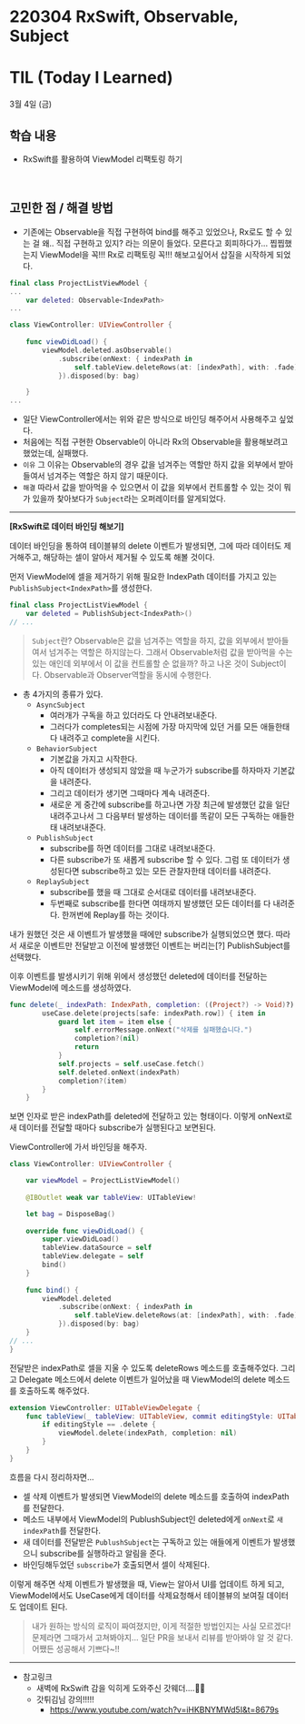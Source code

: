 # 220304 RxSwift, Observable, Subject

# TIL (Today I Learned)
3월 4일 (금)

## 학습 내용

- RxSwift를 활용하여 ViewModel 리팩토링 하기

&nbsp;

## 고민한 점 / 해결 방법

* 기존에는 Observable을 직접 구현하여 bind를 해주고 있었으나, Rx로도 할 수 있는 걸 왜.. 직접 구현하고 있지? 라는 의문이 들었다. 모른다고 회피하다가... 찝찝했는지 ViewModel을 꼭!!! Rx로 리팩토링 꼭!!! 해보고싶어서 삽질을 시작하게 되었다.

```swift
final class ProjectListViewModel {
...
    var deleted: Observable<IndexPath>
...

class ViewController: UIViewController {
    
    func viewDidLoad() {
        viewModel.deleted.asObservable()
            .subscribe(onNext: { indexPath in
                self.tableView.deleteRows(at: [indexPath], with: .fade)
            }).disposed(by: bag)

    }
...
```
* 일단 ViewController에서는 위와 같은 방식으로 바인딩 해주어서 사용해주고 싶었다.
* 처음에는 직접 구현한 Observable이 아니라 Rx의 Observable을 활용해보려고 했었는데, 실패했다.
* `이유` 그 이유는 Observable의 경우 값을 넘겨주는 역할만 하지 값을 외부에서 받아들여서 넘겨주는 역할은 하지 않기 때문이다.
* `해결` 따라서 값을 받아먹을 수 있으면서 이 값을 외부에서 컨트롤할 수 있는 것이 뭐가 있을까 찾아보다가 `Subject`라는 오퍼레이터를 알게되었다.

---

**[RxSwift로 데이터 바인딩 해보기]**

데이터 바인딩을 통하여 테이블뷰의 delete 이벤트가 발생되면, 그에 따라 데이터도 제거해주고, 해당하는 셀이 알아서 제거될 수 있도록 해볼 것이다.

먼저 ViewModel에 셀을 제거하기 위해 필요한 IndexPath 데이터를 가지고 있는 `PublishSubject<IndexPath>`를 생성한다.

```swift
final class ProjectListViewModel {
    var deleted = PublishSubject<IndexPath>()
// ...
```

> `Subject`란?
> Observable은 값을 넘겨주는 역할을 하지, 값을 외부에서 받아들여서 넘겨주는 역할은 하지않는다. 그래서 Observable처럼 값을 받아먹을 수는 있는 애인데 외부에서 이 값을 컨트롤할 순 없을까? 하고 나온 것이 Subject이다. Observable과 Observer역할을 동시에 수행한다.
* 총 4가지의 종류가 있다.
    * `AsyncSubject`
        * 여러개가 구독을 하고 있더라도 다 안내려보내준다.
        * 그러다가 completes되는 시점에 가장 마지막에 있던 거를 모든 애들한태 다 내려주고 complete을 시킨다.
    * `BehaviorSubject`
        * 기본값을 가지고 시작한다.
        * 아직 데이터가 생성되지 않았을 때 누군가가 subscribe를 하자마자 기본값을 내려준다.
        * 그리고 데이터가 생기면 그때마다 계속 내려준다.
        * 새로운 게 중간에 subscribe를 하고나면 가장 최근에 발생했던 값을 일단 내려주고나서 그 다음부터 발생하는 데이터를 똑같이 모든 구독하는 애들한태 내려보내준다.
    * `PublishSubject`
        * subscribe를 하면 데이터를 그대로 내려보내준다.
        * 다른 subscribe가 또 새롭게 subscribe 할 수 있다. 그럼 또 데이터가 생성된다면 subscribe하고 있는 모든 관찰자한태 데이터를 내려준다.
    * `ReplaySubject`
        * subscribe를 했을 때 그대로 순서대로 데이터를 내려보내준다.
        * 두번째로 subscribe를 한다면 여태까지 발생했던 모든 데이터를 다 내려준다. 한꺼번에 Replay를 하는 것이다.

내가 원했던 것은 새 이벤트가 발생했을 때에만 subscribe가 실행되었으면 했다. 따라서 새로운 이벤트만 전달받고 이전에 발생했던 이벤트는 버리는[?] PublishSubject를 선택했다.

이후 이벤트를 발생시키기 위해 위에서 생성했던 deleted에 데이터를 전달하는 ViewModel에 메소드를 생성하였다.

```swift
func delete(_ indexPath: IndexPath, completion: ((Project?) -> Void)?) {
        useCase.delete(projects[safe: indexPath.row]) { item in
            guard let item = item else {
                self.errorMessage.onNext("삭제를 실패했습니다.")
                completion?(nil)
                return
            }
            self.projects = self.useCase.fetch()
            self.deleted.onNext(indexPath)
            completion?(item)
        }
    }
```

보면 인자로 받은 indexPath를 deleted에 전달하고 있는 형태이다.
이렇게 onNext로 새 데이터를 전달할 때마다 subscribe가 실행된다고 보면된다.

ViewController에 가서 바인딩을 해주자.

```swift
class ViewController: UIViewController {

    var viewModel = ProjectListViewModel()
    
    @IBOutlet weak var tableView: UITableView!

    let bag = DisposeBag()
    
    override func viewDidLoad() {
        super.viewDidLoad()
        tableView.dataSource = self
        tableView.delegate = self
        bind()
    }
    
    func bind() {
        viewModel.deleted
            .subscribe(onNext: { indexPath in
                self.tableView.deleteRows(at: [indexPath], with: .fade)
            }).disposed(by: bag)
    }
// ...
}
```

전달받은 indexPath로 셀을 지울 수 있도록 deleteRows 메소드를 호출해주었다.
그리고 Delegate 메소드에서 delete 이벤트가 일어났을 때 ViewModel의 delete 메소드를 호출하도록 해주었다.

```swift
extension ViewController: UITableViewDelegate {
    func tableView(_ tableView: UITableView, commit editingStyle: UITableViewCell.EditingStyle, forRowAt indexPath: IndexPath) {
        if editingStyle == .delete {
            viewModel.delete(indexPath, completion: nil)
        }
    }
}
```

흐름을 다시 정리하자면...
* 셀 삭제 이벤트가 발생되면 ViewModel의 delete 메소드를 호출하여 indexPath를 전달한다.
* 메소드 내부에서 ViewModel의 PublushSubject인 deleted에게 `onNext`로 `새 indexPath`를 전달한다.
* 새 데이터를 전달받은 `PublushSubject`는 구독하고 있는 애들에게 이벤트가 발생했으니 subscribe를 실행하라고 알림을 준다.
* 바인딩해두었던 `subscribe`가 호출되면서 셀이 삭제된다.

이렇게 해주면 삭제 이벤트가 발생했을 때, View는 알아서 UI를 업데이트 하게 되고, ViewModel에서도 UseCase에게 데이터를 삭제요청해서 테이블뷰의 보여질 데이터도 업데이트 된다.

> 내가 원하는 방식의 로직이 짜여졌지만, 이게 적절한 방법인지는 사실 모르겠다! 문제라면 그때가서 고쳐봐야지... 일단 PR을 보내서 리뷰를 받아봐야 알 것 같다. 어쨌든 성공해서 기쁘다~!!

---

- 참고링크
    - 새벽에 RxSwift 감을 익히게 도와주신 갓웨더....👍🏻
    - 갓튀김님 강의!!!!!
        - https://www.youtube.com/watch?v=iHKBNYMWd5I&t=8679s

